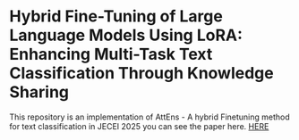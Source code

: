 # Hybrid Fine-Tuning of Large Language Models Using LoRA: Enhancing Multi-Task Text Classification Through Knowledge Sharing

This repository is an implementation of AttEns - A hybrid Finetuning method for text classification in JECEI 2025
you can see the paper here. [HERE]([مقاله](https://jecei.sru.ac.ir/article_2303_af3def78c9c37bf642b72562f6210c53.pdf))  
